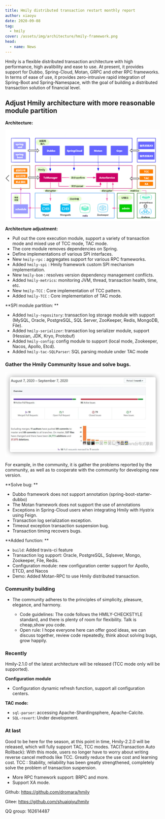 ```yaml
---
title: Hmily distributed transaction restart monthly report
author: xiaoyu
date: 2020-09-08
tag:
  - hmily
cover: /assets/img/architecture/hmily-framework.png
head:
  - name: News
---
```


Hmily is a flexible distributed transaction architecture with high performance, high avalibility and ease to use. At present, it provides support for Dubbo, Spring-Cloud, Motan, GRPC and other RPC frameworks. In terms of ease of use, it provides zero-intrusive rapid integration of Spring-Boot and Spring-Namespace, with the goal of building a distributed transaction solution of financial level.

## Adjust Hmily architecture with more reasonable module partition

**Architecture:**

![全景图](/assets/img/architecture/hmily-framework.png)

**Architecture adjustment:**

- Pull out the core execution module, support a variety of transaction mode and mixed use of TCC mode, TAC mode.
- The core module removes dependencies on Spring.
- Define implementations of various SPI interfaces.
- New `hmily-rpc` : aggregates support for various RPC frameworks.
- Added `hmily-spi` : Hmily framework custom SPI mechanism implementation.
- New `hmily-bom` : resolves version dependency management conflicts.
- Added `hmily-metrics`: monitoring JVM, thread, transaction health, time, etc.
- New `hmily-TCC` : Core implementation of TCC pattern.
- Added `hmily-TCC` : Core implementation of TAC mode.

**SPI module partition: **

- Added `hmily-repository`: transaction log storage module with support (MySQL, Oracle, PostgreSQL, SQL Server, ZooKeeper, Redis, MongoDB, File).
- Added `hmily-serializer`: transaction log serializer module, support (Hessian, JDK, Kryo, Protobuf)
- Added `hmily-config`: config module to support (local mode, Zookeeper, Nacos, Apollo, Etcd).
- Added `hmily-tac-SQLParser`: SQL parsing module under TAC mode

### Gather the Hmily Community Issue and solve bugs.

![hmily-bug](/assets/img/architecture/hmily-bug.png)

For example, in the community, it is gather the problems reported by the community, as well as to cooperate with the community for developing new version.

**Solve bug: **

- Dubbo framework does not support annotation (spring-boot-starter-dubbo)
- The Motan framework does not support the use of annotations
- Exceptions in Spring-Cloud users when integrating Hmily with Hystrix using Feign.
- Transaction log serialization exception.
- Timeout exception transaction suspension bug.
- Transaction timing recovers bugs.

**Added function: **

- `build`: Added travis-ci feature
- Transaction log support: Oracle, PostgreSQL, Sqlsever, Mongo, Zookeeper, File, Redis.
- Configuration module: new configuration center support for Apollo, ETCD, and Nacos
- Demo: Added Motan-RPC to use Hmily distributed transaction.

### Community building

- The community adheres to the principles of simplicity, pleasure, elegance, and harmony.

  - Code guidelines: The code follows the HMILY-CHECKSTYLE standard, and there is plenty of room for flexibility. Talk is cheap,show you code.
  - Open rule: I hope everyone here can offer good ideas, we can discuss together, review code repeatedly, think about solving bugs, grow happily.

### Recently

Hmily-2.1.0 of the latest architecture will be released (TCC mode only will be supported).

**Configuration module**

- Configuration dynamic refresh function, support all configuration centers.

**TAC mode:**

- `sql-parser`: accessing Apache-Shardingsphere, Apache-Calcite.
- `SQL-revert`: Under development.

### At last

Good to be here for the season, at this point in time, Hmily-2.2.0 will be released, which will fully support TAC, TCC modes.
TAC(Transaction Auto Rollback): With this mode, users no longer have to worry about writing reverse cancel methods like TCC. Greatly reduce the use cost and learning cost.
TCC : Stability, reliability has been greatly strengthened, completely solve the problem of transaction suspension.

- More RPC framework support: BRPC and more.
- Support XA mode.

Github: https://github.com/dromara/hmily

Gitee: https://github.com/shuaiqiyu/hmily

QQ group: 162614487
